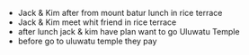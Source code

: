 * Jack & Kim after from mount batur lunch in rice terrace
* Jack & Kim meet whit friend in rice terrace
* after lunch jack & kim have plan want to go Uluwatu Temple
* before go to uluwatu temple they pay
